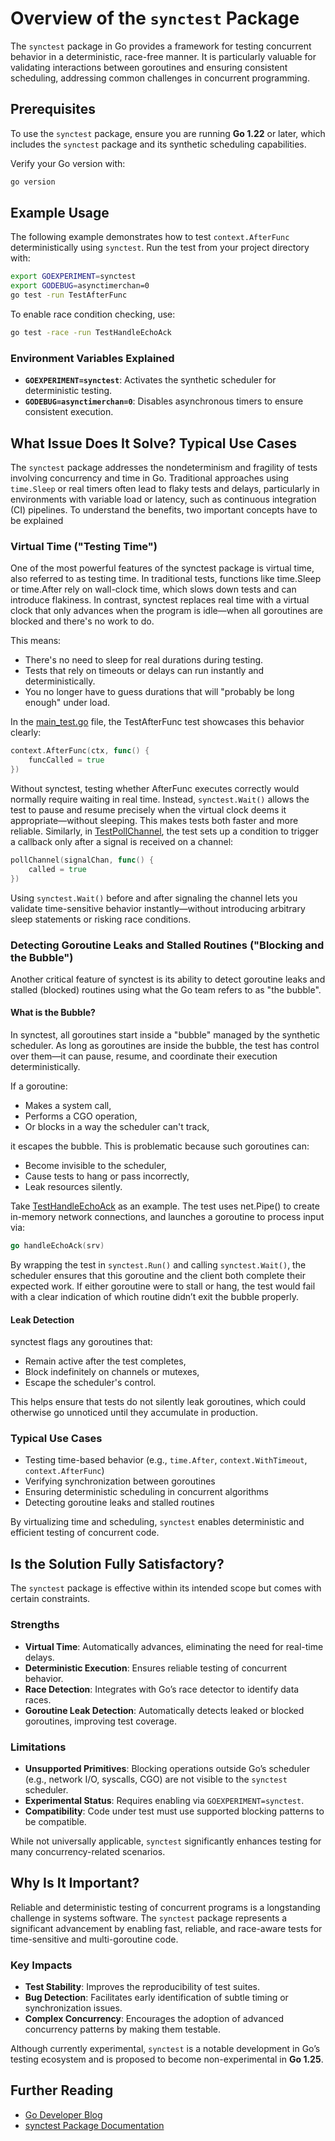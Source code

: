 # Overview of the `synctest` Package

The `synctest` package in Go provides a framework for testing concurrent behavior in a deterministic, race-free manner. It is particularly valuable for validating interactions between goroutines and ensuring consistent scheduling, addressing common challenges in concurrent programming.

## Prerequisites

To use the `synctest` package, ensure you are running **Go 1.22** or later, which includes the `synctest` package and its synthetic scheduling capabilities.

Verify your Go version with:

```bash
go version
```

## Example Usage

The following example demonstrates how to test `context.AfterFunc` deterministically using `synctest`. Run the test from your project directory with:

```bash
export GOEXPERIMENT=synctest
export GODEBUG=asynctimerchan=0
go test -run TestAfterFunc
```

To enable race condition checking, use:

```bash
go test -race -run TestHandleEchoAck
```

### Environment Variables Explained
- **`GOEXPERIMENT=synctest`**: Activates the synthetic scheduler for deterministic testing.
- **`GODEBUG=asynctimerchan=0`**: Disables asynchronous timers to ensure consistent execution.

## What Issue Does It Solve? Typical Use Cases

The `synctest` package addresses the nondeterminism and fragility of tests involving concurrency and time in Go. Traditional approaches using `time.Sleep` or real timers often lead to flaky tests and delays, particularly in environments with variable load or latency, such as continuous integration (CI) pipelines.
To understand the benefits, two important concepts have to be explained

### Virtual Time ("Testing Time")

One of the most powerful features of the synctest package is virtual time, also referred to as testing time. In traditional tests, functions like time.Sleep or time.After rely on wall-clock time, which slows down tests and can introduce flakiness. In contrast, synctest replaces real time with a virtual clock that only advances when the program is idle—when all goroutines are blocked and there's no work to do.

This means:

- There's no need to sleep for real durations during testing.
- Tests that rely on timeouts or delays can run instantly and deterministically.
- You no longer have to guess durations that will "probably be long enough" under load.

In the [main_test.go](main_test.go) file, the TestAfterFunc test showcases this behavior clearly:
```go
context.AfterFunc(ctx, func() {
	funcCalled = true
})
```
Without synctest, testing whether AfterFunc executes correctly would normally require waiting in real time. Instead, `synctest.Wait()` allows the test to pause and resume precisely when the virtual clock deems it appropriate—without sleeping. This makes tests both faster and more reliable.
Similarly, in [TestPollChannel](main_test.go), the test sets up a condition to trigger a callback only after a signal is received on a channel:
```go
pollChannel(signalChan, func() {
	called = true
})
```
Using `synctest.Wait()` before and after signaling the channel lets you validate time-sensitive behavior instantly—without introducing arbitrary sleep statements or risking race conditions.

### Detecting Goroutine Leaks and Stalled Routines ("Blocking and the Bubble")

Another critical feature of synctest is its ability to detect goroutine leaks and stalled (blocked) routines using what the Go team refers to as "the bubble".

#### What is the Bubble?

In synctest, all goroutines start inside a "bubble" managed by the synthetic scheduler. As long as goroutines are inside the bubble, the test has control over them—it can pause, resume, and coordinate their execution deterministically.

If a goroutine:
- Makes a system call,
- Performs a CGO operation,
- Or blocks in a way the scheduler can't track,

it escapes the bubble. This is problematic because such goroutines can:

- Become invisible to the scheduler,
- Cause tests to hang or pass incorrectly, 
- Leak resources silently.

Take [TestHandleEchoAck](main_test.go) as an example. The test uses net.Pipe() to create in-memory network connections, and launches a goroutine to process input via:
```go
go handleEchoAck(srv)
```

By wrapping the test in `synctest.Run()` and calling `synctest.Wait()`, the scheduler ensures that this goroutine and the client both complete their expected work. If either goroutine were to stall or hang, the test would fail with a clear indication of which routine didn’t exit the bubble properly.

#### Leak Detection

synctest flags any goroutines that:

- Remain active after the test completes,
- Block indefinitely on channels or mutexes,
- Escape the scheduler's control.

This helps ensure that tests do not silently leak goroutines, which could otherwise go unnoticed until they accumulate in production.

### Typical Use Cases
- Testing time-based behavior (e.g., `time.After`, `context.WithTimeout`, `context.AfterFunc`)
- Verifying synchronization between goroutines
- Ensuring deterministic scheduling in concurrent algorithms
- Detecting goroutine leaks and stalled routines

By virtualizing time and scheduling, `synctest` enables deterministic and efficient testing of concurrent code.

## Is the Solution Fully Satisfactory?

The `synctest` package is effective within its intended scope but comes with certain constraints.

### Strengths
- **Virtual Time**: Automatically advances, eliminating the need for real-time delays.
- **Deterministic Execution**: Ensures reliable testing of concurrent behavior.
- **Race Detection**: Integrates with Go’s race detector to identify data races.
- **Goroutine Leak Detection**: Automatically detects leaked or blocked goroutines, improving test coverage.

### Limitations
- **Unsupported Primitives**: Blocking operations outside Go’s scheduler (e.g., network I/O, syscalls, CGO) are not visible to the `synctest` scheduler.
- **Experimental Status**: Requires enabling via `GOEXPERIMENT=synctest`.
- **Compatibility**: Code under test must use supported blocking patterns to be compatible.

While not universally applicable, `synctest` significantly enhances testing for many concurrency-related scenarios.

## Why Is It Important?

Reliable and deterministic testing of concurrent programs is a longstanding challenge in systems software. The `synctest` package represents a significant advancement by enabling fast, reliable, and race-aware tests for time-sensitive and multi-goroutine code.

### Key Impacts
- **Test Stability**: Improves the reproducibility of test suites.
- **Bug Detection**: Facilitates early identification of subtle timing or synchronization issues.
- **Complex Concurrency**: Encourages the adoption of advanced concurrency patterns by making them testable.

Although currently experimental, `synctest` is a notable development in Go’s testing ecosystem and is proposed to become non-experimental in **Go 1.25**.

## Further Reading
- [Go Developer Blog](https://go.dev/blog/synctest)
- [synctest Package Documentation](https://pkg.go.dev/testing/synctest)